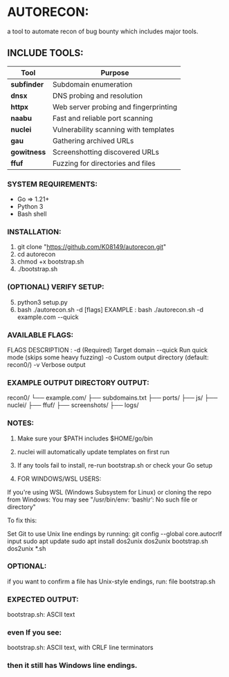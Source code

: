# AUTORECON:
a tool to automate recon of bug bounty which includes major tools. 
##  INCLUDE TOOLS:

| Tool         | Purpose                                  |
|--------------|------------------------------------------|
| **subfinder**| Subdomain enumeration                    |
| **dnsx**     | DNS probing and resolution               |
| **httpx**    | Web server probing and fingerprinting    |
| **naabu**    | Fast and reliable port scanning          |
| **nuclei**   | Vulnerability scanning with templates    |
| **gau**      | Gathering archived URLs                  |
| **gowitness**| Screenshotting discovered URLs           |
| **ffuf**     | Fuzzing for directories and files        |

###  SYSTEM REQUIREMENTS:
- Go => 1.21+
- Python 3
- Bash shell
###  INSTALLATION:
1. git clone "https://github.com/K08149/autorecon.git"
2. cd autorecon
3. chmod +x bootstrap.sh
4. ./bootstrap.sh
### (OPTIONAL) VERIFY SETUP:
5. python3 setup.py
6. bash ./autorecon.sh -d <domain> [flags]
EXAMPLE :
bash ./autorecon.sh -d example.com --quick
### AVAILABLE FLAGS: 
FLAGS DESCRIPTION :
-d <domain>	(Required) Target domain
--quick	Run quick mode (skips some heavy fuzzing)
-o <outputdir>	Custom output directory (default: recon0/)
-v	Verbose output
### EXAMPLE OUTPUT DIRECTORY OUTPUT:
recon0/
└── example.com/
    ├── subdomains.txt
    ├── ports/
    ├── js/
    ├── nuclei/
    ├── ffuf/
    ├── screenshots/
    ├── logs/
### NOTES:
1. Make sure your $PATH includes $HOME/go/bin

2. nuclei will automatically update templates on first run

3. If any tools fail to install, re-run bootstrap.sh or check your Go setup

4. FOR WINDOWS/WSL USERS:

If you're using WSL (Windows Subsystem for Linux) or cloning the repo from Windows:
You may see "/usr/bin/env: ‘bash\r’: No such file or directory"

To fix this:

Set Git to use Unix line endings by running:
git config --global core.autocrlf input
sudo apt update
sudo apt install dos2unix
dos2unix bootstrap.sh
dos2unix *.sh


### OPTIONAL:
if you want to  confirm a file has Unix-style endings, run:
file bootstrap.sh
### EXPECTED OUTPUT:
bootstrap.sh: ASCII text
### even If you see:
bootstrap.sh: ASCII text, with CRLF line terminators
### then it still has Windows line endings.

